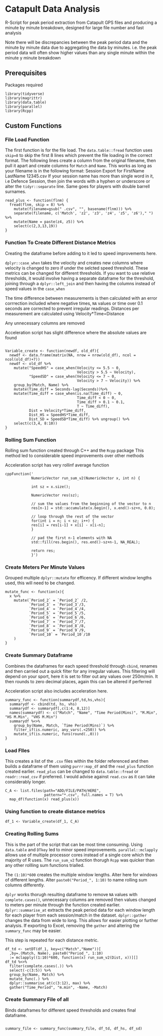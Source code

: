 # Catapult Data Analysis
R-Script for peak period extraction from Catapult GPS files and producing a minute by minute breakdown, designed for large file number and fast analysis 

Note there will be discrepancies between the peak period data and the minute by minute data due to aggregating the data by minutes. i.e. the peak period data will often show higher values than any single minute within the minute y minute breakdown

## Prerequisites

Packages required
```
library(tidyverse)
library(magrittr)
library(data.table)
library(parallel)
library(Rcpp)

```

## Custom Functions

### File Load Function
The first function is for the file load. The `data.table::fread` function uses `skip=8` to skip the first 8 lines which prevent the file loading in the correct format. 
The following lines create a column from the original filename, then pull it apart and create columns for `Match` and `Name`.
This works as long as your filename is in the following format: Session Export for FirstName LastName 12345.csv
If your session name has more than  single word in it, i.e Defence Session, then join the words with a hyphen or underscore or alter the `tidyr::separate` line. Same goes for players with double barrell surnames.

```
read_plus <- function(flnm) {
  fread(flnm, skip = 8) %>%
    mutate(filename=gsub(" .csv", "", basename(flnm))) %>%
    separate(filename, c('Match', 'z2', 'z3', 'z4', 'z5', 'z6')," ") %>%
    mutate(Name = paste(z4, z5)) %>%
    select(c(2,3,13,19))
}
```
### Function To Create Different Distance Metrics
Creating the dataframe before adding to it led to speed improvements here. 

`dplyr::case_when` takes the velocity and creates new columns where velocity is changed to zero if under the selcted speed threshold. These metrics can be changed for different thresholds.
If you want to use relative thresholds, it would involve having a separate dataframe for the threshold, joining through a `dplyr::left_join` and then having the columns instead of speed values in the `case_when`

The time difference between measurements is then calculated with an error corrrection included where negative times, `NA` values or time over 0.1 seconds are corrected to prevent irregular readings.
Distances per measurement are calculated using Velocity*Time=Distance

Any unnecessary columns are removed 

Acceleration script has slight difference where the absolute values are found

```

Variable_create <- function(newdf, old_df){
  newdf <- data.frame(matrix(NA, nrow = nrow(old_df), ncol = ncol(old_df)+7))
  newdf <- old_df %>%
    mutate("SpeedHS" = case_when(Velocity <= 5.5 ~ 0,
                                 Velocity > 5.5 ~ Velocity),
           "SpeedSD" = case_when(Velocity <= 7 ~ 0,
                                 Velocity > 7 ~ Velocity)) %>%
    group_by(Match, Name) %>%
    mutate(Time_diff = Seconds-lag(Seconds))%>%
    mutate(Time_diff = case_when(is.na(Time_diff) ~ 0,
                                 Time_diff < 0 ~ 0,
                                 Time_diff > 0.1 ~ 0.1,
                                 T ~ Time_diff),
           Dist = Velocity*Time_diff,
           Dist_HS = SpeedHS*Time_diff,
           Dist_SD = SpeedSD*Time_diff) %>% ungroup() %>%
    select(c(3,4, 8:10))
}

```

### Rolling Sum Function
Rolling sum function created through C++ and the `Rcpp` package
This method led to considerable speed improvements over other methods

Acceleration script has very rollinf average function

```
cppFunction('
            NumericVector run_sum_v2(NumericVector x, int n) {
            
            int sz = x.size();
            
            NumericVector res(sz);
            
            // sum the values from the beginning of the vector to n 
            res[n-1] = std::accumulate(x.begin(), x.end()-sz+n, 0.0);
            
            // loop through the rest of the vector
            for(int i = n; i < sz; i++) {
            res[i] = res[i-1] + x[i] - x[i-n];
            }
            
            // pad the first n-1 elements with NA
            std::fill(res.begin(), res.end()-sz+n-1, NA_REAL);
            
            return res;
            }')
```
### Create Meters Per Minute Values
Grouped multiple `dplyr::mutate` for efficency. 
If different window lengths used, this will need to be changed. 

```
mutate_func <- function(x){
  x %>%
    mutate(`Period_2` = `Period_2` /2,
           `Period_3` = `Period_3`/3,
           `Period_4` = `Period_4`/4,
           `Period_5` = `Period_5`/5,
           `Period_6` = `Period_6`/6,
           `Period_7` = `Period_7`/7,
           `Period_8` = `Period_8`/8,
           `Period_9` = `Period_9`/9,
           `Period_10` = `Period_10`/10
    )
}

```
### Create Summary Dataframe

Combines the dataframes for each speed threshold through `cbind`, renames and then carried out a quick filter for any irregular values.
This filtering will depend on your sport, here it is set to filter out any values over 250m/min.
It then rounds to zero decimal places, again this can be altered if perferred

Acceleration script also includes acceleration here. 

```
summary_func <- function(summarydf,td,hs,vhs){
  summarydf <- cbind(td, hs, vhs)
  summarydf <- summarydf[,c(1:4, 8,12)]
  names(summarydf) <- c("Match", "Name", "Time Period(Mins)", "M.Min", "HS M.Min", "VHS M.Min")
  summarydf %<>%
    group_by(Name, Match, `Time Period(Mins)`) %>%
    filter_if(is.numeric, any_vars(.<250)) %>%
    mutate_if(is.numeric, funs(round(.,0)))
}
```
### Load FIles
This creates a list of the `.csv` files within the folder referenced and then builds a dataframe of them using `purrr:map_df` and the `read_plus` function created earlier. 
`read_plus` can be changed to `data.table::fread` or `readr::read_csv` if preferred. I would advise against `read.csv` as it can take considerably longer.

```
C_A <- list.files(path="ADD/FILE/PATH/HERE", 
                  pattern="*.csv", full.names = T) %>%
  map_df(function(x) read_plus(x))
```
### Using function to create distance metrics

```
df_1 <- Variable_create(df_1, C_A)
```
### Creating Rolling Sums
This is the part of the script that can be most time consuming. 
Using `data.table` and `DTkey` led to minor speed improvements. 
`parallel::mclapply` allows use of multiple processor cores instead of a single core which the majority of R uses. 
The `run_sum_v2` function thorugh `Rcpp` was quicker than any other rollling sum functions trialled. 

The `(1:10)*600` creates the multiple window lengths. Alter here for windows of different lengths.
Alter `paste0("Period_", 1:10)` to name rolling sum columns differently. 

`dplyr` works thorugh resulting dataframe to remove `NA` values with `complete.cases()`, unnecessary columns are removed then values changed to meters per minute through the function created earlier. `dplyr::summarise_at` extracts the peak period data for each window length for each player from each session/match in the dataset. `dplyr::gather` changes the data from wide to long. This allows for easier plotting or further analysis. If exporting to Excel, removing the `gather` and altering the `summary_func` may be easier. 

This step is repeated for each distance metric. 

```
df_td <- setDT(df_1, key=c("Match","Name"))[
  ,by=.(Match, Name), paste0("Period_", 1:10)
  := mclapply((1:10)*600, function(x) run_sum_v2(Dist, x))][]
df_td %<>%
  filter(complete.cases(.)) %>%
  select(-c(3:5)) %>%
  group_by(Name, Match) %>%
  mutate_func(.) %>% 
  dplyr::summarise_at(c(3:12), max) %>%
  gather("Time_Period", "m.min", -Name, -Match)

```
### Create Summary File of all 

Binds dataframes for different speed thresholds and creates final dataframe. 

```

summary_file <- summary_func(summary_file, df_td, df_hs, df_sd)

```
